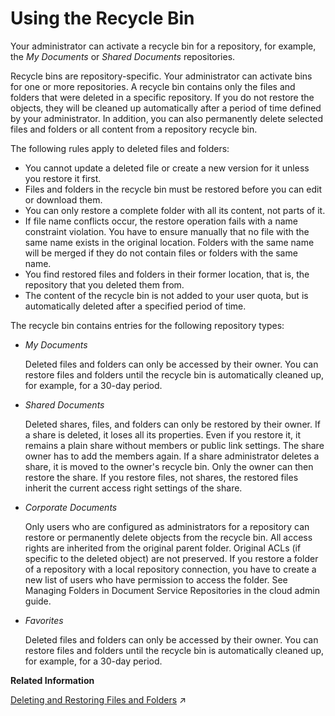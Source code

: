 <!-- loio6758fd98b8a643cf85d0026bf82f792d -->

# Using the Recycle Bin

Your administrator can activate a recycle bin for a repository, for example, the *My Documents* or *Shared Documents* repositories.



Recycle bins are repository-specific. Your administrator can activate bins for one or more repositories. A recycle bin contains only the files and folders that were deleted in a specific repository. If you do not restore the objects, they will be cleaned up automatically after a period of time defined by your administrator. In addition, you can also permanently delete selected files and folders or all content from a repository recycle bin.

The following rules apply to deleted files and folders:

-   You cannot update a deleted file or create a new version for it unless you restore it first.
-   Files and folders in the recycle bin must be restored before you can edit or download them.
-   You can only restore a complete folder with all its content, not parts of it.
-   If file name conflicts occur, the restore operation fails with a name constraint violation. You have to ensure manually that no file with the same name exists in the original location. Folders with the same name will be merged if they do not contain files or folders with the same name.
-   You find restored files and folders in their former location, that is, the repository that you deleted them from.
-   The content of the recycle bin is not added to your user quota, but is automatically deleted after a specified period of time.

The recycle bin contains entries for the following repository types:

-   *My Documents*

    Deleted files and folders can only be accessed by their owner. You can restore files and folders until the recycle bin is automatically cleaned up, for example, for a 30-day period.

-   *Shared Documents*

    Deleted shares, files, and folders can only be restored by their owner. If a share is deleted, it loses all its properties. Even if you restore it, it remains a plain share without members or public link settings. The share owner has to add the members again. If a share administrator deletes a share, it is moved to the owner's recycle bin. Only the owner can then restore the share. If you restore files, not shares, the restored files inherit the current access right settings of the share.

-   *Corporate Documents*

    Only users who are configured as administrators for a repository can restore or permanently delete objects from the recycle bin. All access rights are inherited from the original parent folder. Original ACLs \(if specific to the deleted object\) are not preserved. If you restore a folder of a repository with a local repository connection, you have to create a new list of users who have permission to access the folder. See Managing Folders in Document Service Repositories in the cloud admin guide.

-   *Favorites*

    Deleted files and folders can only be accessed by their owner. You can restore files and folders until the recycle bin is automatically cleaned up, for example, for a 30-day period.


**Related Information**  


[Deleting and Restoring Files and Folders](https://help.sap.com/viewer/ba2adb991f6e4b6a857e9f76a99402bd/Cloud/en-US/da94f79fd379411fbe5b698c380e7110.html "You can delete files and folders from the My Documents, Shared Documents, and Corporate Documents repositories.") :arrow_upper_right:

